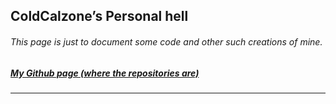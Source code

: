 <section id="main_content">
	<script>
	// https://www.codeproject.com/Tips/1263247/How-to-Open-a-JSON-File-in-JavaScript-for-Web
	function loadJSON(callback) {
                    var xobj = new XMLHttpRequest();
                    xobj.overrideMimeType("application/json");

                    xobj.onreadystatechange = function () {
                            if (xobj.readyState == 4 && xobj.status == "200") {
                                // Required use of an anonymous callback as .open will NOT return 
                                // a value but simply returns undefined in asynchronous mode
                                callback(xobj.responseText);
                            } else {
                                callback("[{\"Nothing\"}]");
                            }
                        };

                    xobj.open('GET', 'projects.json', true);
                    // Maybe you require use of an unknown origin.
                    /*xobj.setRequestHeader("Access-Control-Allow-Origin","*");*/
                    xobj.send(null);  
                };
            var projects = []
            loadJSON(function(response) {
                    projects = response;
                });
	    console.log(projects);
</script>
        <h1 id="coldcalzones-personal-hell">ColdCalzone’s Personal hell</h1>
	<h6 id="this-page-is-just-to-document-some-code-and-other-such-creations-of-mine">This page is just to document some code and other such creations of mine.</h6>
	<h5 id="my-github-page-where-the-repositories-are"><a href="https://github.com/ColdCalzone">My Github page (where the repositories are)</a></h5>
	<hr>

	
</section>
